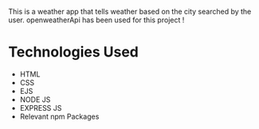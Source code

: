 This is a weather app that tells weather based on the city searched by the user. openweatherApi has been used for this project !


<h1>Technologies Used</h1>
<ul>
  <li>HTML</li>
  <li>CSS</li>
  <li>EJS</li>
  <li>NODE JS</li>
  <li>EXPRESS JS</li>
  <li>Relevant npm Packages</li>
</ul>
